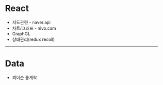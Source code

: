 # React

- 지도관련 - naver.api
- 차트/그래프 - nivo.com
- GraphGL
- 상태관리(redux recoil)
---
# Data

- 피어슨 통계학